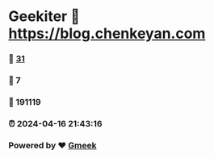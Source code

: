 # Geekiter :link: https://blog.chenkeyan.com 
### :page_facing_up: [31](https://blog.chenkeyan.com/tag.html) 
### :speech_balloon: 7 
### :hibiscus: 191119 
### :alarm_clock: 2024-04-16 21:43:16 
### Powered by :heart: [Gmeek](https://github.com/Meekdai/Gmeek)
